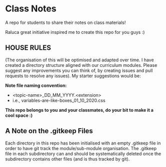 # Class Notes
A repo for students to share their notes on class materials!

Raluca great initiative inspired me to create this repo for you guys :) 

## HOUSE RULES

(The organisation of this will be optimised and adapted over time. I have created a directory structure aligned with our curriculum modules. Please suggest any improvements you can think of, by creating issues and pull requests to resolve any issues). My starter suggestions would be:

**Note file naming convention:**  
 * \<topic-name>_DD_MM_YYYY.\<extension>
 * i.e., variables-are-like-boxes_01_10_2020.css

**This repo belongs to you and your classmates, do your bit to make it a cool space :)**

## A Note on the .gitkeep Files

Each directory in this repo has been initialised with an empty .gitkeep file in order to have git track the module/sub-module organisation. The .gitkeep file in each subdirectory can and should be systematically deleted once the subdirectory contains other files (and is thus tracked by git).

